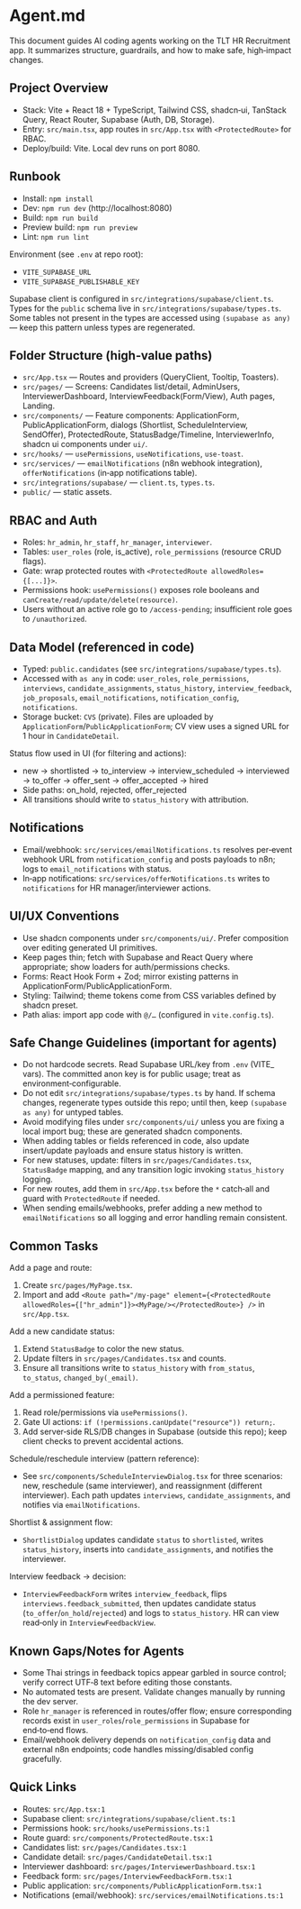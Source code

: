 # Agent.md

This document guides AI coding agents working on the TLT HR Recruitment app. It summarizes structure, guardrails, and how to make safe, high‑impact changes.

## Project Overview

- Stack: Vite + React 18 + TypeScript, Tailwind CSS, shadcn‑ui, TanStack Query, React Router, Supabase (Auth, DB, Storage).
- Entry: `src/main.tsx`, app routes in `src/App.tsx` with `<ProtectedRoute>` for RBAC.
- Deploy/build: Vite. Local dev runs on port 8080.

## Runbook

- Install: `npm install`
- Dev: `npm run dev` (http://localhost:8080)
- Build: `npm run build`
- Preview build: `npm run preview`
- Lint: `npm run lint`

Environment (see `.env` at repo root):
- `VITE_SUPABASE_URL`
- `VITE_SUPABASE_PUBLISHABLE_KEY`

Supabase client is configured in `src/integrations/supabase/client.ts`. Types for the `public` schema live in `src/integrations/supabase/types.ts`. Some tables not present in the types are accessed using `(supabase as any)` — keep this pattern unless types are regenerated.

## Folder Structure (high‑value paths)

- `src/App.tsx` — Routes and providers (QueryClient, Tooltip, Toasters).
- `src/pages/` — Screens: Candidates list/detail, AdminUsers, InterviewerDashboard, InterviewFeedback(Form/View), Auth pages, Landing.
- `src/components/` — Feature components: ApplicationForm, PublicApplicationForm, dialogs (Shortlist, ScheduleInterview, SendOffer), ProtectedRoute, StatusBadge/Timeline, InterviewerInfo, shadcn ui components under `ui/`.
- `src/hooks/` — `usePermissions`, `useNotifications`, `use-toast`.
- `src/services/` — `emailNotifications` (n8n webhook integration), `offerNotifications` (in‑app notifications table).
- `src/integrations/supabase/` — `client.ts`, `types.ts`.
- `public/` — static assets.

## RBAC and Auth

- Roles: `hr_admin`, `hr_staff`, `hr_manager`, `interviewer`.
- Tables: `user_roles` (role, is_active), `role_permissions` (resource CRUD flags).
- Gate: wrap protected routes with `<ProtectedRoute allowedRoles={[...]}>`.
- Permissions hook: `usePermissions()` exposes role booleans and `canCreate/read/update/delete(resource)`.
- Users without an active role go to `/access-pending`; insufficient role goes to `/unauthorized`.

## Data Model (referenced in code)

- Typed: `public.candidates` (see `src/integrations/supabase/types.ts`).
- Accessed with `as any` in code: `user_roles`, `role_permissions`, `interviews`, `candidate_assignments`, `status_history`, `interview_feedback`, `job_proposals`, `email_notifications`, `notification_config`, `notifications`.
- Storage bucket: `CVS` (private). Files are uploaded by `ApplicationForm`/`PublicApplicationForm`; CV view uses a signed URL for 1 hour in `CandidateDetail`.

Status flow used in UI (for filtering and actions):
- new → shortlisted → to_interview → interview_scheduled → interviewed → to_offer → offer_sent → offer_accepted → hired
- Side paths: on_hold, rejected, offer_rejected
- All transitions should write to `status_history` with attribution.

## Notifications

- Email/webhook: `src/services/emailNotifications.ts` resolves per‑event webhook URL from `notification_config` and posts payloads to n8n; logs to `email_notifications` with status.
- In‑app notifications: `src/services/offerNotifications.ts` writes to `notifications` for HR manager/interviewer actions.

## UI/UX Conventions

- Use shadcn components under `src/components/ui/`. Prefer composition over editing generated UI primitives.
- Keep pages thin; fetch with Supabase and React Query where appropriate; show loaders for auth/permissions checks.
- Forms: React Hook Form + Zod; mirror existing patterns in ApplicationForm/PublicApplicationForm.
- Styling: Tailwind; theme tokens come from CSS variables defined by shadcn preset.
- Path alias: import app code with `@/…` (configured in `vite.config.ts`).

## Safe Change Guidelines (important for agents)

- Do not hardcode secrets. Read Supabase URL/key from `.env` (VITE_ vars). The committed anon key is for public usage; treat as environment‑configurable.
- Do not edit `src/integrations/supabase/types.ts` by hand. If schema changes, regenerate types outside this repo; until then, keep `(supabase as any)` for untyped tables.
- Avoid modifying files under `src/components/ui/` unless you are fixing a local import bug; these are generated shadcn components.
- When adding tables or fields referenced in code, also update insert/update payloads and ensure status history is written.
- For new statuses, update: filters in `src/pages/Candidates.tsx`, `StatusBadge` mapping, and any transition logic invoking `status_history` logging.
- For new routes, add them in `src/App.tsx` before the `*` catch‑all and guard with `ProtectedRoute` if needed.
- When sending emails/webhooks, prefer adding a new method to `emailNotifications` so all logging and error handling remain consistent.

## Common Tasks

Add a page and route:
1) Create `src/pages/MyPage.tsx`.
2) Import and add `<Route path="/my-page" element={<ProtectedRoute allowedRoles={["hr_admin"]}><MyPage/></ProtectedRoute>} />` in `src/App.tsx`.

Add a new candidate status:
1) Extend `StatusBadge` to color the new status.
2) Update filters in `src/pages/Candidates.tsx` and counts.
3) Ensure all transitions write to `status_history` with `from_status`, `to_status`, `changed_by(_email)`.

Add a permissioned feature:
1) Read role/permissions via `usePermissions()`.
2) Gate UI actions: `if (!permissions.canUpdate("resource")) return;`.
3) Add server‑side RLS/DB changes in Supabase (outside this repo); keep client checks to prevent accidental actions.

Schedule/reschedule interview (pattern reference):
- See `src/components/ScheduleInterviewDialog.tsx` for three scenarios: new, reschedule (same interviewer), and reassignment (different interviewer). Each path updates `interviews`, `candidate_assignments`, and notifies via `emailNotifications`.

Shortlist & assignment flow:
- `ShortlistDialog` updates candidate `status` to `shortlisted`, writes `status_history`, inserts into `candidate_assignments`, and notifies the interviewer.

Interview feedback → decision:
- `InterviewFeedbackForm` writes `interview_feedback`, flips `interviews.feedback_submitted`, then updates candidate status (`to_offer`/`on_hold`/`rejected`) and logs to `status_history`. HR can view read‑only in `InterviewFeedbackView`.

## Known Gaps/Notes for Agents

- Some Thai strings in feedback topics appear garbled in source control; verify correct UTF‑8 text before editing those constants.
- No automated tests are present. Validate changes manually by running the dev server.
- Role `hr_manager` is referenced in routes/offer flow; ensure corresponding records exist in `user_roles`/`role_permissions` in Supabase for end‑to‑end flows.
- Email/webhook delivery depends on `notification_config` data and external n8n endpoints; code handles missing/disabled config gracefully.

## Quick Links

- Routes: `src/App.tsx:1`
- Supabase client: `src/integrations/supabase/client.ts:1`
- Permissions hook: `src/hooks/usePermissions.ts:1`
- Route guard: `src/components/ProtectedRoute.tsx:1`
- Candidates list: `src/pages/Candidates.tsx:1`
- Candidate detail: `src/pages/CandidateDetail.tsx:1`
- Interviewer dashboard: `src/pages/InterviewerDashboard.tsx:1`
- Feedback form: `src/pages/InterviewFeedbackForm.tsx:1`
- Public application: `src/components/PublicApplicationForm.tsx:1`
- Notifications (email/webhook): `src/services/emailNotifications.ts:1`

